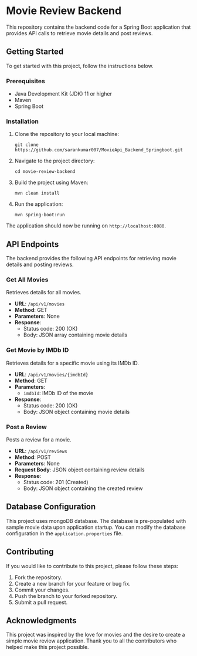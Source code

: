 # Movie Review Backend

This repository contains the backend code for a Spring Boot application that provides API calls to retrieve movie details and post reviews.

## Getting Started

To get started with this project, follow the instructions below.

### Prerequisites

- Java Development Kit (JDK) 11 or higher
- Maven
- Spring Boot

### Installation

1. Clone the repository to your local machine:

   ```
   git clone https://github.com/sarankumar007/MovieApi_Backend_Springboot.git
   ```

2. Navigate to the project directory:

   ```
   cd movie-review-backend
   ```

3. Build the project using Maven:

   ```
   mvn clean install
   ```

4. Run the application:

   ```
   mvn spring-boot:run
   ```

The application should now be running on `http://localhost:8080`.

## API Endpoints

The backend provides the following API endpoints for retrieving movie details and posting reviews.

### Get All Movies

Retrieves details for all movies.

- **URL**: `/api/v1/movies`
- **Method**: GET
- **Parameters**: None
- **Response**:
  - Status code: 200 (OK)
  - Body: JSON array containing movie details

### Get Movie by IMDb ID

Retrieves details for a specific movie using its IMDb ID.

- **URL**: `/api/v1/movies/{imdbId}`
- **Method**: GET
- **Parameters**:
  - `imdbId`: IMDb ID of the movie
- **Response**:
  - Status code: 200 (OK)
  - Body: JSON object containing movie details

### Post a Review

Posts a review for a movie.

- **URL**: `/api/v1/reviews`
- **Method**: POST
- **Parameters**: None
- **Request Body**: JSON object containing review details
- **Response**:
  - Status code: 201 (Created)
  - Body: JSON object containing the created review

## Database Configuration

This project uses mongoDB database. The database is pre-populated with sample movie data upon application startup. You can modify the database configuration in the `application.properties` file.

## Contributing

If you would like to contribute to this project, please follow these steps:

1. Fork the repository.
2. Create a new branch for your feature or bug fix.
3. Commit your changes.
4. Push the branch to your forked repository.
5. Submit a pull request.


## Acknowledgments

This project was inspired by the love for movies and the desire to create a simple movie review application. Thank you to all the contributors who helped make this project possible.
